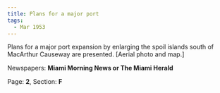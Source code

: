 ```yaml
---  
title: Plans for a major port  
tags:  
  - Mar 1953  
---  
```

  
Plans for a major port expansion by enlarging the spoil islands south of MacArthur Causeway are presented. [Aerial photo and map.]  
  
Newspapers: **Miami Morning News or The Miami Herald**  
  
Page: **2**, Section: **F** 

